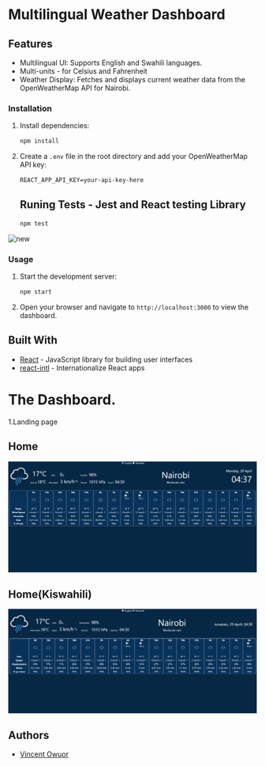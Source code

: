 # Multilingual Weather Dashboard


## Features

- Multilingual UI: Supports English and Swahili languages.
- Multi-units - for Celsius and Fahrenheit
- Weather Display: Fetches and displays current weather data from the OpenWeatherMap API for Nairobi.

### Installation

1. Install dependencies:

   ```bash
   npm install
   ```

2. Create a `.env` file in the root directory and add your OpenWeatherMap API key:

   ```
   REACT_APP_API_KEY=your-api-key-here
   ```

   ## Runing Tests - Jest and React testing Library
    ```bash
   npm test
   ```
  ![new](./screenshots/testScrenshot.png) 

### Usage

1. Start the development server:

   ```bash
   npm start
   ```

2. Open your browser and navigate to `http://localhost:3000` to view the dashboard.

## Built With

- [React](https://reactjs.org/) - JavaScript library for building user interfaces
- [react-intl](https://github.com/formatjs/react-intl) - Internationalize React apps

# The Dashboard.
1.Landing page

## Home
![Dashboard Preview](./screenshots/main1.png)

## Home(Kiswahili)
![Dashboard Preview](./screenshots/main2.png)

## Authors

- [Vincent Owuor](https://github.com/owuorvin)